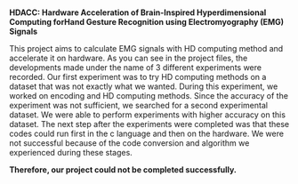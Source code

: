 # 
**HDACC: Hardware Acceleration of Brain-Inspired Hyperdimensional Computing forHand Gesture Recognition using Electromyography (EMG) Signals**

This project aims to calculate EMG signals with HD computing method and accelerate it on hardware.
As you can see in the project files, the developments made under the name of 3 different experiments 
were recorded. Our first experiment was to try HD computing methods on a dataset that was not 
exactly what we wanted. During this experiment, we worked on encoding and HD computing methods. 
Since the accuracy of the experiment was not sufficient, we searched for a second experimental dataset. 
We were able to perform experiments with higher accuracy on this dataset. The next step after the 
experiments were completed was that these codes could run first in the c language and then on the 
hardware. We were not successful because of the code conversion and algorithm we experienced during 
these stages. 

**Therefore, our project could not be completed successfully.**
